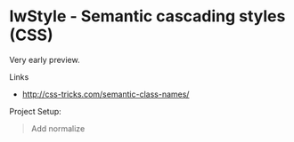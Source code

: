 IwStyle - Semantic cascading styles (CSS)
=========================================

Very early preview.

Links
- http://css-tricks.com/semantic-class-names/


Project Setup:
> Add normalize